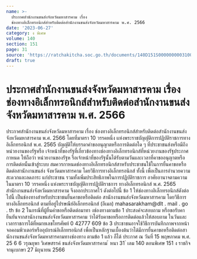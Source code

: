 ```yaml
---
name: >-
  ประกาศสำนักงานขนส่งจังหวัดมหาสารคาม เรื่อง
  ช่องทางอิเล็กทรอนิกส์สำหรับติดต่อสำนักงานขนส่งจังหวัดมหาสารคาม พ.ศ. 2566
date: '2023-06-27'
category: ง พิเศษ
volume: 140
section: 151
page: 31
source: 'https://ratchakitcha.soc.go.th/documents/140D151S0000000003100.pdf'
draft: true
---
```


# ประกาศสำนักงานขนส่งจังหวัดมหาสารคาม เรื่อง ช่องทางอิเล็กทรอนิกส์สำหรับติดต่อสำนักงานขนส่งจังหวัดมหาสารคาม พ.ศ. 2566

ประกาศสำนักงานขนส่งจังหวัดมหาสารคาม เรื่อง ช่องทางอิเล็กทรอนิกส์สำหรับติดต่อสำนักงานขนส่งจังหวัดมหาสารคาม พ.ศ. 2566 โดยที่มาตรา 10 วรรคหนึ่ง แห่งพระราชบัญญัติการปฏิบัติราชการทางอิเล็กทรอนิกส์ พ.ศ. 2565 บัญญัติให้บรรดาคำขออนุญาตหรือการติดต่อใด ๆ ที่ประชาชนส่งหรือมีถึงหน่วยงานของรัฐหรือ เจ้าหน้าที่ของรัฐที่เกี่ยวข้องทางช่องทางอิเล็กทรอนิกส์ที่หน่วยงานของรัฐประกาศกาหนด ให้ถือว่า หน่วยงานของรัฐห รือเจ้าหน้าที่ของรัฐนั้นได้รับตามวันและเวลาที่คาขออนุญาตหรือการติดต่อนั้นเข้าสู่ระบบ สมควรกาหนดช่องทางอิเล็กทรอนิกส์สาหรับประชาชนใช้ในการยื่นคาขอหรือติดต่อสานักงานขนส่ง จังหวัดมหาสารคาม โดยวิธีการทางอิเล็กทรอนิกส์ ทั้งนี้ เพื่อเป็นการอำนวยความสะดวกและลดภาระ แก่ประชาชน รวมทั้งเพิ่มประสิทธิภาพในการปฏิบัติราชการ อาศัยอานาจตามความในมาตรา 10 วรรคหนึ่ง แห่งพระราชบัญญัติการปฏิบัติราชการ ทางอิเล็กทรอนิกส์ พ.ศ. 2565 สำนักงานขนส่งจังหวัดมหาสารคาม จึงออกประกาศไว้ ดังต่อไปนี้ ข้อ 1 ให้ช่องทางอิเล็กทรอนิกส์ดังต่อไปนี้ เป็นช่องทางสำหรับประชาชนยื่นคาขอหรือติดต่อ สานักงานขนส่งจังหวัดมหาสารคาม โดยวิธีการทางอิเล็กทรอนิกส์ ตามที่อยู่ไปรษณีย์อิเล็กทรอนิกส์ (อีเมล) mahasarakham@dlt . mail . go . th ข้อ 2 ในกรณีที่ผู้ยื่นคำขอหรือติดต่อมาทา งช่องทางตามข้อ 1 ประสงค์จะสอบถาม หรือขอรับคายืนยันจากสานักงานขนส่งจังหวัดมหาสารคาม ว่าได้รับคาขอหรือการติดต่อแล้วให้สอบถาม ในวันและเวลาราชการได้ที่หมายเลขโทรศัพท์ 0 42777 609 ข้อ 3 ประชาชนอาจใช้วิธีการบันทึกภาพจากหน้าจอคอมพิวเตอร์หรืออุปกรณ์อิเล็กทรอนิกส์ เพื่อเป็นหลักฐานเบื้องต้นว่าได้มีการยื่นคาขอหรือติดต่อสานักงานขนส่งจังหวัดมหาสารคามทางช่องทาง ตามข้อ 1 แล้ว ก็ได้ ประกาศ ณ วันที่ 15 พฤษภาคม พ.ศ. 25 6 6 วรุณยุพา วิเศษสรรค์ ขนส่งจังหวัดมหาสารคาม ้ หนา 31 ่ เลม 140 ตอนพิเศษ 151 ง ราชกิจจานุเบกษา 27 มิถุนายน 2566
